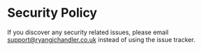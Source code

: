 # Security Policy

If you discover any security related issues, please email support@ryangjchandler.co.uk instead of using the issue tracker.
